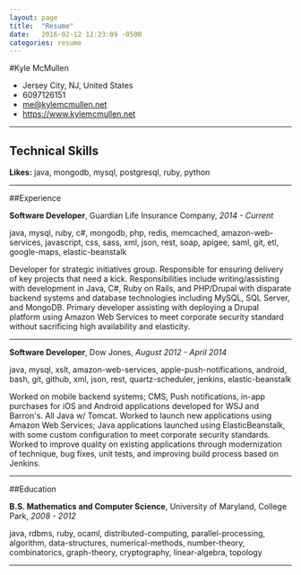 ```yaml
---
layout: page
title:  "Resume"
date:   2016-02-12 12:23:09 -0500
categories: resume
---
```


#Kyle McMullen
- Jersey City, NJ, United States
- 6097126151
- me@kylemcmullen.net
- https://www.kylemcmullen.net

---

## Technical Skills
**Likes:** java, mongodb, mysql, postgresql, ruby, python

---

##Experience

**Software Developer**, Guardian Life Insurance Company, *2014 - Current*

java, mysql, ruby, c#, mongodb, php, redis, memcached, amazon-web-services, javascript, css, sass, xml, json, rest, soap, apigee, saml, git, etl, google-maps, elastic-beanstalk

Developer for strategic initiatives group. Responsible for ensuring delivery of key projects that need a kick. Responsibilities include writing/assisting with development in Java, C#, Ruby on Rails, and PHP/Drupal with disparate backend systems and database technologies including MySQL, SQL Server, and MongoDB. Primary developer assisting with deploying a Drupal platform using Amazon Web Services to meet corporate security standard without sacrificing high availability and elasticity.


---

**Software Developer**, Dow Jones, *August 2012 - April 2014*

java, mysql, xslt, amazon-web-services, apple-push-notifications, android, bash, git, github, xml, json, rest, quartz-scheduler, jenkins, elastic-beanstalk

Worked on mobile backend systems; CMS, Push notifications, in-app purchases for iOS and Android applications developed for WSJ and Barron&#39;s. All Java w/ Tomcat. Worked to launch new applications using Amazon Web Services; Java applications launched using ElasticBeanstalk, with some custom configuration to meet corporate security standards. Worked to improve quality on existing applications through modernization of technique, bug fixes, unit tests, and improving build process based on Jenkins.

---

##Education

**B.S. Mathematics and Computer Science**, University of Maryland, College Park, *2008 - 2012*

java, rdbms, ruby, ocaml, distributed-computing, parallel-processing, algorithm, data-structures, numerical-methods, number-theory, combinatorics, graph-theory, cryptography, linear-algebra, topology



---





